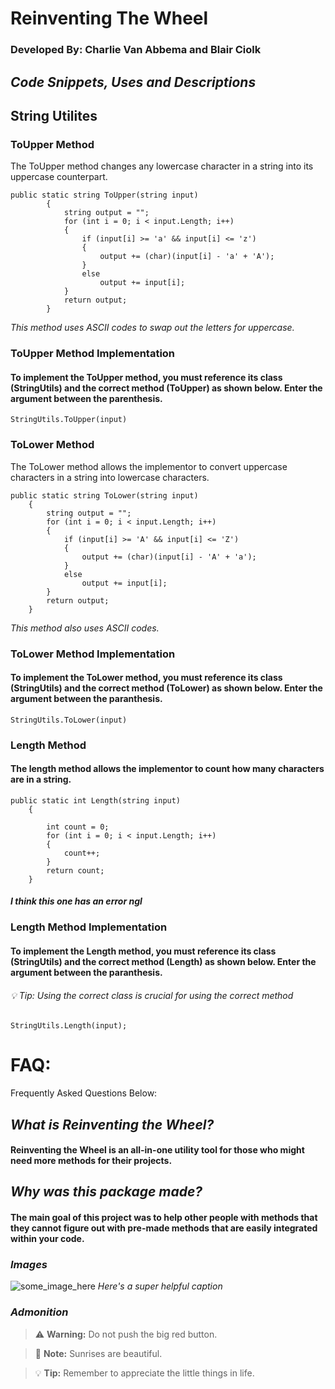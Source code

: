# Reinventing The Wheel
### Developed By: Charlie Van Abbema and Blair Ciolk

## ***Code Snippets, Uses and Descriptions***
## String Utilites
### ToUpper Method

The ToUpper method changes any lowercase character in a string into its uppercase counterpart.

``` Csharp
public static string ToUpper(string input)
        {
            string output = "";
            for (int i = 0; i < input.Length; i++)
            {
                if (input[i] >= 'a' && input[i] <= 'z')
                {
                    output += (char)(input[i] - 'a' + 'A');
                }
                else
                    output += input[i];
            }
            return output;
        }
``` 
*This method uses ASCII codes to swap out the letters for uppercase.*


### ToUpper Method Implementation
#### To implement the ToUpper method, you must reference its class (StringUtils) and the correct method (ToUpper) as shown below. Enter the argument between the parenthesis.
``` Csharp
StringUtils.ToUpper(input)
```

### ToLower Method

The ToLower method allows the implementor to convert uppercase characters in a string into lowercase characters.
```Csharp
public static string ToLower(string input)
    {
        string output = "";
        for (int i = 0; i < input.Length; i++)
        {
            if (input[i] >= 'A' && input[i] <= 'Z')
            {
                output += (char)(input[i] - 'A' + 'a');
            }
            else
                output += input[i];
        }
        return output;
    }
```
*This method also uses ASCII codes.*

### ToLower Method Implementation

#### To implement the ToLower method, you must reference its class (StringUtils) and the correct method (ToLower) as shown below. Enter the argument between the paranthesis.
```Csharp
StringUtils.ToLower(input)
```

### Length Method
#### The length method allows the implementor to count how many characters are in a string.
```Csharp
public static int Length(string input)
    {

        int count = 0;
        for (int i = 0; i < input.Length; i++)
        {
            count++;
        }
        return count;
    }
```
#### *I think this one has an error ngl*
### Length Method Implementation

####  To implement the Length method, you must reference its class (StringUtils) and the correct method (Length) as shown below. Enter the argument between the paranthesis.
###### :bulb: Tip: Using the correct class is crucial for using the correct method
```Csharp
StringUtils.Length(input);
```


# FAQ:
Frequently Asked Questions Below:
## *What is **Reinventing the Wheel?***
#### **Reinventing the Wheel** is an all-in-one utility tool for those who might need more methods for their projects.  
  
## *Why was this package made?*
#### The main goal of this project was to help other people with methods that they cannot figure out with pre-made methods that are easily integrated within your code. 

### ***Images***
![some_image_here](some_filepath_here)
*Here's a super helpful caption*

### ***Admonition***
> :warning: **Warning:** Do not push the big red button.

> :memo: **Note:** Sunrises are beautiful.

> :bulb: **Tip:** Remember to appreciate the little things in life.